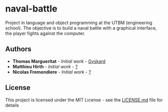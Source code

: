 # naval-battle

Project in language and object programming at the UTBM (engineering school). The objective is to build a naval battle with a graphical interface, the player fights against the computer.

## Authors

* **Thomas Margueritat** - *Initial work* - [Gyskard](https://github.com/Gyskard)
* **Matthieu Hirth** - *Initial work* - [?](https://github.com/)
* **Nicolas Fremondiere** - *Initial work* - [?](https://github.com/)

## License

This project is licensed under the MIT License - see the [LICENSE.md](LICENSE) file for details
